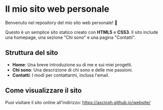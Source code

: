 # Il mio sito web personale

Benvenuto nel repository del mio sito web personale! 🎉

Questo è un semplice sito statico creato con **HTML5** e **CSS3**. Il sito include una homepage, una sezione "Chi sono" e una pagina "Contatti".

## Struttura del sito

- **Home**: Una breve introduzione su di me e sui miei progetti.
- **Chi sono**: Una descrizione di chi sono e delle mie passioni.
- **Contatti**: I modi per contattarmi, inclusa l'email.

## Come visualizzare il sito

Puoi visitare il sito online all'indirizzo: https://asciosh.github.io/website/
